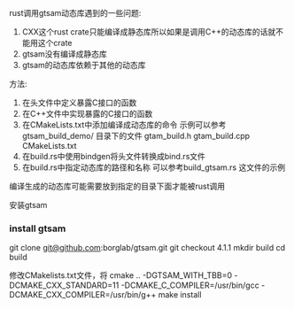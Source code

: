 rust调用gtsam动态库遇到的一些问题:
1. CXX这个rust crate只能编译成静态库所以如果是调用C++的动态库的话就不能用这个crate
2. gtsam没有编译成静态库
3. gtsam的动态库依赖于其他的动态库

方法:
1. 在头文件中定义暴露C接口的函数
2. 在C++文件中实现暴露的C接口的函数
3. 在CMakeLists.txt中添加编译成动态库的命令
示例可以参考 gtsam_build_demo/ 目录下的文件 gtam_build.h gtam_build.cpp CMakeLists.txt
4. 在build.rs中使用bindgen将头文件转换成bind.rs文件
5. 在build.rs中指定动态库的路径和名称
可以参考build_gtsam.rs 这文件的示例

编译生成的动态库可能需要放到指定的目录下面才能被rust调用 

安装gtsam
### install gtsam
git clone git@github.com:borglab/gtsam.git
git checkout 4.1.1
mkdir build
cd build

修改CMakelists.txt文件，将
cmake .. -DGTSAM_WITH_TBB=0 -DCMAKE_CXX_STANDARD=11 -DCMAKE_C_COMPILER=/usr/bin/gcc -DCMAKE_CXX_COMPILER=/usr/bin/g++
make install
